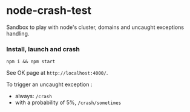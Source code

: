 # node-crash-test

Sandbox to play with node's cluster, domains and uncaught exceptions handling.

### Install, launch and crash

`npm i && npm start`

See OK page at `http://localhost:4000/`.

To trigger an uncaught exception :
- always: `/crash`
- with a probability of 5%, `/crash/sometimes`
